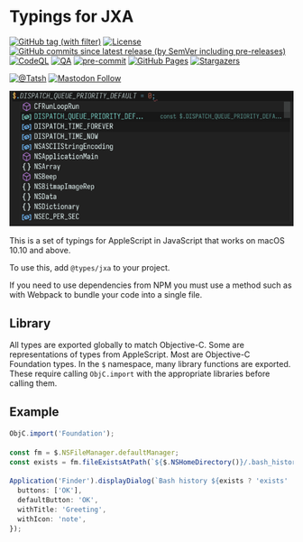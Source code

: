 # Typings for JXA

[![GitHub tag (with filter)](https://img.shields.io/github/v/tag/Tatsh/jxa-types)](https://github.com/Tatsh/jxa-types/tags)
[![License](https://img.shields.io/github/license/Tatsh/jxa-types)](https://github.com/Tatsh/jxa-types/blob/master/LICENSE.txt)
[![GitHub commits since latest release (by SemVer including pre-releases)](https://img.shields.io/github/commits-since/Tatsh/jxa-types/v0.0.1/master)](https://github.com/Tatsh/jxa-types/compare/v0.0.1...master)
[![CodeQL](https://github.com/Tatsh/jxa-types/actions/workflows/codeql.yml/badge.svg)](https://github.com/Tatsh/jxa-types/actions/workflows/codeql.yml)
[![QA](https://github.com/Tatsh/jxa-types/actions/workflows/qa.yml/badge.svg)](https://github.com/Tatsh/jxa-types/actions/workflows/qa.yml)
[![pre-commit](https://img.shields.io/badge/pre--commit-enabled-brightgreen?logo=pre-commit&logoColor=white)](https://github.com/pre-commit/pre-commit)
[![GitHub Pages](https://github.com/Tatsh/jxa-types/actions/workflows/pages/pages-build-deployment/badge.svg)](https://tatsh.github.io/jxa-types/)
[![Stargazers](https://img.shields.io/github/stars/Tatsh/jxa-types?logo=github&style=flat)](https://github.com/Tatsh/jxa-types/stargazers)

[![@Tatsh](https://img.shields.io/badge/dynamic/json?url=https%3A%2F%2Fpublic.api.bsky.app%2Fxrpc%2Fapp.bsky.actor.getProfile%2F%3Factor%3Ddid%3Aplc%3Auq42idtvuccnmtl57nsucz72%26query%3D%24.followersCount%26style%3Dsocial%26logo%3Dbluesky%26label%3DFollow%2520%40Tatsh&query=%24.followersCount&style=social&logo=bluesky&label=Follow%20%40Tatsh)](https://bsky.app/profile/Tatsh.bsky.social)
[![Mastodon Follow](https://img.shields.io/mastodon/follow/109370961877277568?domain=hostux.social&style=social)](https://hostux.social/@Tatsh)

![VS Code auto-completion](https://github.com/Tatsh/jxa-types/raw/master/screenshot.png)

This is a set of typings for AppleScript in JavaScript that works on macOS 10.10 and above.

To use this, add `@types/jxa` to your project.

If you need to use dependencies from NPM you must use a method such as with Webpack to bundle your
code into a single file.

## Library

All types are exported globally to match Objective-C. Some are representations of types from
AppleScript. Most are Objective-C Foundation types. In the `$` namespace, many library functions
are exported. These require calling `ObjC.import` with the appropriate libraries before calling
them.

## Example

```typescript
ObjC.import('Foundation');

const fm = $.NSFileManager.defaultManager;
const exists = fm.fileExistsAtPath(`${$.NSHomeDirectory()}/.bash_history`);

Application('Finder').displayDialog(`Bash history ${exists ? 'exists' : 'does not exist'}.`, {
  buttons: ['OK'],
  defaultButton: 'OK',
  withTitle: 'Greeting',
  withIcon: 'note',
});
```
